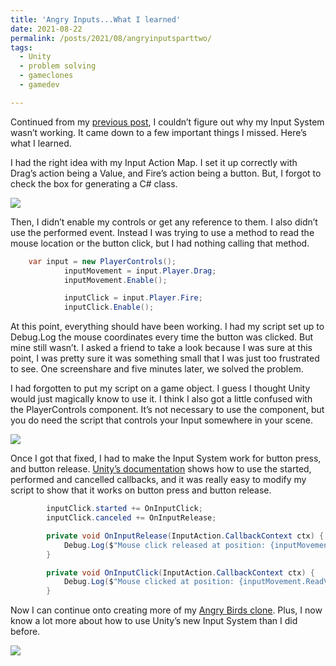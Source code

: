 ```yaml
---
title: 'Angry Inputs...What I learned'
date: 2021-08-22
permalink: /posts/2021/08/angryinputsparttwo/
tags:
  - Unity
  - problem solving
  - gameclones
  - gamedev

---
```

Continued from my [previous post](https://jennithe.dev/posts/2021/08/angryinputspartone/), I couldn’t figure out why my Input System wasn’t working. It came down to a few important things I missed. Here’s what I learned. 

I had the right idea with my Input Action Map. I set it up correctly with Drag’s action being a Value, and Fire’s action being a button. But, I forgot to check the box for generating a C# class. 

![](http://jennithe.dev/images/ABCTwo.JPG)

Then, I didn’t enable my controls or get any reference to them. I also didn’t use the performed event. Instead I was trying to use a method to read the mouse location or the button click, but I had nothing calling that method.    

```csharp
    var input = new PlayerControls();
            inputMovement = input.Player.Drag;
            inputMovement.Enable();

            inputClick = input.Player.Fire;
            inputClick.Enable();
```

At this point, everything should have been working. I had my script set up to Debug.Log the mouse coordinates every time the button was clicked. But mine still wasn’t. I asked a friend to take a look because I was sure at this point, I was pretty sure it was something small that I was just too frustrated to see. One screenshare and five minutes later, we solved the problem.

I had forgotten to put my script on a game object. I guess I thought Unity would just magically know to use it. I think I also got a little confused with the PlayerControls component. It’s not necessary to use the component, but you do need the script that controls your Input somewhere in your scene.   

![](http://jennithe.dev/images/ABCThree.JPG)

Once I got that fixed, I had to make the Input System work for button press, and button release. [Unity’s documentation](https://docs.unity3d.com/Packages/com.unity.inputsystem@1.0/manual/Actions.html#started-performed-and-canceled-callbacks) shows how to use the started, performed and cancelled callbacks, and it was really easy to modify my script to show that it works on button press and button release. 

```csharp
        inputClick.started += OnInputClick;
        inputClick.canceled += OnInputRelease;

        private void OnInputRelease(InputAction.CallbackContext ctx) {
            Debug.Log($"Mouse click released at position: {inputMovement.ReadValue<Vector2>()}");
        }

        private void OnInputClick(InputAction.CallbackContext ctx) {
            Debug.Log($"Mouse clicked at position: {inputMovement.ReadValue<Vector2>()}");
        }   
```

Now I can continue onto creating more of my [Angry Birds clone](https://github.com/JenniTheDev/AngryBirdClone). Plus, I now know a lot more about how to use Unity’s new Input System than I did before.  

![](https://media.giphy.com/media/4Vv0DBDoPELGjy8dWT/giphy.gif?cid=790b761194af80c0ecf222ecbda52aa86331b3fd679c66e1&rid=giphy.gif&ct=g)